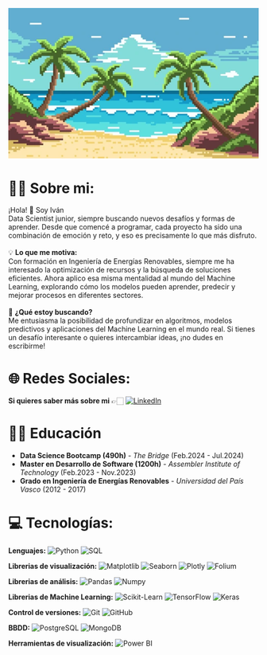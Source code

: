 <!-- Banner Image -->
   ![Banner](beach_pixel_art.webp)


# ​🙋‍♂️​ Sobre mi:
¡Hola! 👋 Soy Iván<br>
Data Scientist junior, siempre buscando nuevos desafíos y formas de aprender. Desde que comencé a programar, cada proyecto ha sido una combinación de emoción y reto, y eso es precisamente lo que más disfruto.<br><br>
💡 **Lo que me motiva:**<br>
Con formación en Ingeniería de Energías Renovables, siempre me ha interesado la optimización de recursos y la búsqueda de soluciones eficientes. Ahora aplico esa misma mentalidad al mundo del Machine Learning, explorando cómo los modelos pueden aprender, predecir y mejorar procesos en diferentes sectores.<br><br>
🚀 **¿Qué estoy buscando?**<br>
Me entusiasma la posibilidad de profundizar en algoritmos, modelos predictivos y aplicaciones del Machine Learning en el mundo real. Si tienes un desafío interesante o quieres intercambiar ideas, ¡no dudes en escribirme!



# 🌐 Redes Sociales:
**Si quieres saber más sobre mi** ​👉🏻​   [![LinkedIn](https://img.shields.io/badge/LinkedIn-%230077B5.svg?logo=linkedin&logoColor=white)](https://www.linkedin.com/in/iván-fernández-luperena-a58712a7) 

# 👨‍🎓​ Educación

- **Data Science Bootcamp (490h)** - _The Bridge_ (Feb.2024 - Jul.2024)
- **Master en Desarrollo de Software (1200h)** - _Assembler Institute of Technology_ (Feb.2023 - Nov.2023)
- **Grado en Ingeniería de Energías Renovables** - _Universidad del País Vasco_ (2012 - 2017)


# 💻 Tecnologías:
**Lenguajes:** ![Python](https://img.shields.io/badge/-Python-3776AB?logo=python&logoColor=white) ![SQL](https://img.shields.io/badge/-SQL-003B57?logo=sql&logoColor=white)

**Librerias de visualización:** ![Matplotlib](https://img.shields.io/badge/-Matplotlib-003B57?logo=matplotlib&logoColor=white) ![Seaborn](https://img.shields.io/badge/-Seaborn-003F5C?logo=seaborn&logoColor=white) ![Plotly](https://img.shields.io/badge/-Plotly-3F4F8C?logo=plotly&logoColor=white) ![Folium](https://img.shields.io/badge/-Folium-13C8A4?logo=folium&logoColor=white)

**Librerias de análisis:** ![Pandas](https://img.shields.io/badge/-Pandas-150458?logo=pandas&logoColor=white) ![Numpy](https://img.shields.io/badge/-NumPy-013243?logo=numpy&logoColor=white)

**Librerias de Machine Learning:** ![Scikit-Learn](https://img.shields.io/badge/-Scikit--learn-F7931E?logo=scikit-learn&logoColor=white) ![TensorFlow](https://img.shields.io/badge/-TensorFlow-FF6F00?logo=tensorflow&logoColor=white) ![Keras](https://img.shields.io/badge/-Keras-D00000?logo=keras&logoColor=white)

**Control de versiones:** ![Git](https://img.shields.io/badge/-Git-F05032?logo=git&logoColor=white) ![GitHub](https://img.shields.io/badge/-GitHub-181717?logo=github&logoColor=white)

**BBDD:** ![PostgreSQL](https://img.shields.io/badge/-PostgreSQL-336791?logo=postgresql&logoColor=white) ![MongoDB](https://img.shields.io/badge/-MongoDB-47A248?logo=mongodb&logoColor=white)

**Herramientas de visualización:** ![Power BI](https://img.shields.io/badge/-Power%20BI-F2C811?logo=powerbi&logoColor=white)


